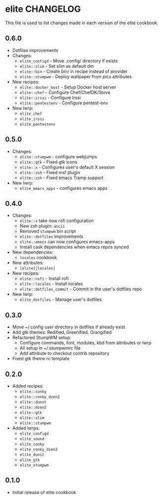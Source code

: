 elite CHANGELOG
=================

This file is used to list changes made in each version of the elite cookbook.

0.6.0
-----
- Dotfiles improvements
- Changes:
  - `elite_configd` - Move .config/ directory if exists
  - `elite::slim` - Set slim as default dm
  - `elite::bin` - Create bin/ in recipe instead of provider
  - `elite::stumpwm` - Deploy wallpaper from pics attributes
- New recipes:
  - `elite::docker_host` - Setup Docker host server
  - `elite::chef` - Configure Chef/ChefDK/Stove
  - `elite::irssi` - Configure Irssi
  - `elite::pentestenv` - Configure pentest-env
- New lwrp:
  - `elite_chef`
  - `elite_irssi`
  - `elite_pentestenv`

0.5.0
-----
- Changes:
  - `elite::stumpwm` - configure webjumps
  - `elite::gtk` - Fixed gtk icons
  - `elite::x` - Configures user's default X session
  - `elite::zsh` - Fixed msf plugin
  - `elite::zsh` - Fixed emacs Tramp support
- New lwrp:
  - `elite_emacs_apps` - configures emacs apps
  
0.4.0
-----
- Changes:
  - `elite::x` take now rofi configuration
  - New zsh plugin: `ascii`
  - Removed `stumpwm` bin script
  - `elite::dotfiles` improvements
  - `elite::emacs` can now configures emacs-apps
  - Install cask dependencies when emacs repos synced
- New dependencies:
  - `locales` cookbook
- New attributes:
  - `[elite][locales]`
- New recipes:
  - `elite::rofi` - Install rofi
  - `elite::locales` - Install locales
  - `elite::dotfiles_commit` - Commit in the user's dotfiles repo
- New lwrp:
  - `elite_dotfiles` - Manage user's dotfiles

0.3.0
-----
- Move ~/.config user directory in dotfiles if already exist
- Add gtk themes: Redified, Greenified, Orangified
- Refactored StumpWM setup:
  - Configure commands, font, modules, kbd from attributes or lwrp
  - All setup in ~/.stumpwmrc file
  - Add attribute to checkout contrib repository
- Fixed gtk theme rc template

0.2.0
-----
- Added recipes:
  + `elite::conky`
  + `elite::conky_dzen2`
  + `elite::dunst`
  + `elite::dzen2`
  + `elite::gtk`
  + `elite::slim`
  + `elite::stumpwm`
- Added lwrps:
  + `elite_configd`
  + `elite_sound`
  + `elite_conky`
  + `elite_conky_dzen2`
  + `elite_dunst`
  + `elite_gtk`
  + `elite_stumpwm`

0.1.0
-----
- Initial release of elite cookbook
